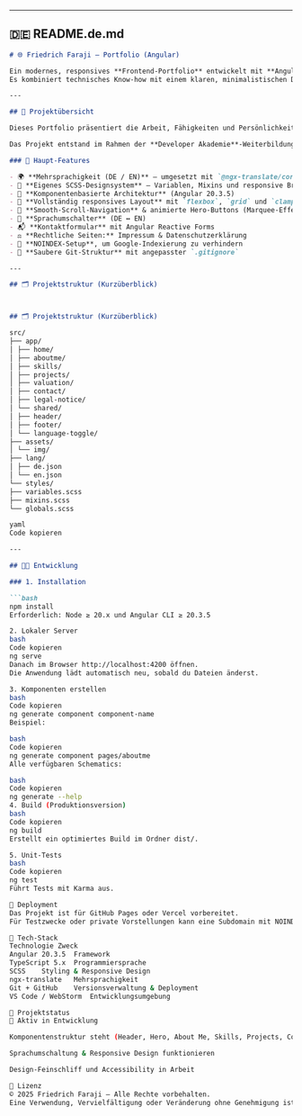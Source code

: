 
---

## 🇩🇪 **README.de.md**

```markdown
# 🌐 Friedrich Faraji – Portfolio (Angular)

Ein modernes, responsives **Frontend-Portfolio** entwickelt mit **Angular 20**, **TypeScript** und **SCSS**.  
Es kombiniert technisches Know-how mit einem klaren, minimalistischen Design und Mehrsprachigkeit.

---

## 🚀 Projektübersicht

Dieses Portfolio präsentiert die Arbeit, Fähigkeiten und Persönlichkeit von **Friedrich Faraji** – einem Frontend-Entwickler mit Fokus auf moderne Webtechnologien und sauberes UI-Design.

Das Projekt entstand im Rahmen der **Developer Akademie**-Weiterbildung zum Full-Stack Web-Developer.

### 🧩 Haupt-Features

- 🌍 **Mehrsprachigkeit (DE / EN)** – umgesetzt mit `@ngx-translate/core`  
- 💅 **Eigenes SCSS-Designsystem** – Variablen, Mixins und responsive Breakpoints  
- 🧠 **Komponentenbasierte Architektur** (Angular 20.3.5)
- 📱 **Vollständig responsives Layout** mit `flexbox`, `grid` und `clamp()`
- 🧭 **Smooth-Scroll-Navigation** & animierte Hero-Buttons (Marquee-Effekt)
- 🔄 **Sprachumschalter** (DE ↔ EN)
- 📬 **Kontaktformular** mit Angular Reactive Forms
- ⚖️ **Rechtliche Seiten:** Impressum & Datenschutzerklärung
- 🚫 **NOINDEX-Setup**, um Google-Indexierung zu verhindern
- 🧱 **Saubere Git-Struktur** mit angepasster `.gitignore`

---

## 🗂️ Projektstruktur (Kurzüberblick)



## 🗂️ Projektstruktur (Kurzüberblick)

src/
├── app/
│ ├── home/
│ ├── aboutme/
│ ├── skills/
│ ├── projects/
│ ├── valuation/
│ ├── contact/
│ ├── legal-notice/
│ └── shared/
│ ├── header/
│ ├── footer/
│ └── language-toggle/
├── assets/
│ └── img/
├── lang/
│ ├── de.json
│ └── en.json
└── styles/
├── variables.scss
├── mixins.scss
└── globals.scss

yaml
Code kopieren

---

## 🧑‍💻 Entwicklung

### 1. Installation

```bash
npm install
Erforderlich: Node ≥ 20.x und Angular CLI ≥ 20.3.5

2. Lokaler Server
bash
Code kopieren
ng serve
Danach im Browser http://localhost:4200 öffnen.
Die Anwendung lädt automatisch neu, sobald du Dateien änderst.

3. Komponenten erstellen
bash
Code kopieren
ng generate component component-name
Beispiel:

bash
Code kopieren
ng generate component pages/aboutme
Alle verfügbaren Schematics:

bash
Code kopieren
ng generate --help
4. Build (Produktionsversion)
bash
Code kopieren
ng build
Erstellt ein optimiertes Build im Ordner dist/.

5. Unit-Tests
bash
Code kopieren
ng test
Führt Tests mit Karma aus.

🧭 Deployment
Das Projekt ist für GitHub Pages oder Vercel vorbereitet.
Für Testzwecke oder private Vorstellungen kann eine Subdomain mit NOINDEX-Meta-Tag genutzt werden, um Suchmaschinen auszuschließen.

🧠 Tech-Stack
Technologie	Zweck
Angular 20.3.5	Framework
TypeScript 5.x	Programmiersprache
SCSS	Styling & Responsive Design
ngx-translate	Mehrsprachigkeit
Git + GitHub	Versionsverwaltung & Deployment
VS Code / WebStorm	Entwicklungsumgebung

📅 Projektstatus
🔹 Aktiv in Entwicklung

Komponentenstruktur steht (Header, Hero, About Me, Skills, Projects, Contact, Legal Notice)

Sprachumschaltung & Responsive Design funktionieren

Design-Feinschliff und Accessibility in Arbeit

🧾 Lizenz
© 2025 Friedrich Faraji – Alle Rechte vorbehalten.
Eine Verwendung, Vervielfältigung oder Veränderung ohne Genehmigung ist nicht gestattet.
